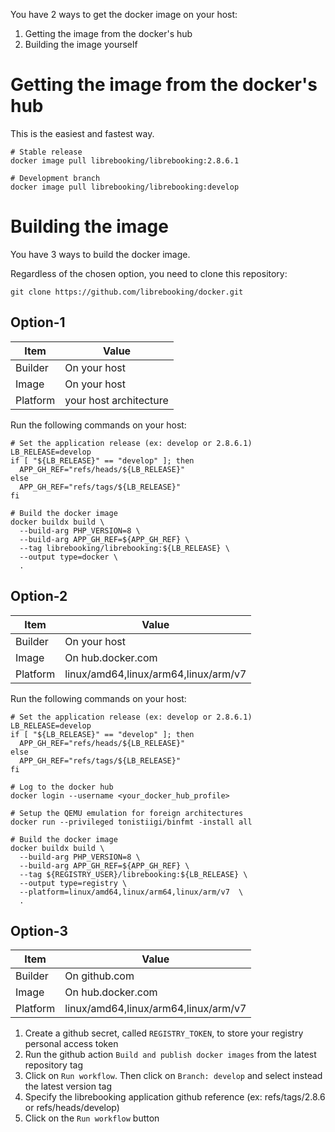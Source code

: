 You have 2 ways to get the docker image on your host:
1. Getting the image from the docker's hub
1. Building the image yourself

# Getting the image from the docker's hub

This is the easiest and fastest way.
```
# Stable release
docker image pull librebooking/librebooking:2.8.6.1

# Development branch
docker image pull librebooking/librebooking:develop
```

# Building the image

You have 3 ways to build the docker image.

Regardless of the chosen option, you need to clone this repository:
```
git clone https://github.com/librebooking/docker.git
```

## Option-1

| Item | Value |
| --- | --- |
| Builder | On your host |
| Image | On your host |
| Platform | your host architecture |

Run the following commands on your host:
   ```
   # Set the application release (ex: develop or 2.8.6.1)
   LB_RELEASE=develop
   if [ "${LB_RELEASE}" == "develop" ]; then
     APP_GH_REF="refs/heads/${LB_RELEASE}"
   else
     APP_GH_REF="refs/tags/${LB_RELEASE}"
   fi

   # Build the docker image
   docker buildx build \
     --build-arg PHP_VERSION=8 \
     --build-arg APP_GH_REF=${APP_GH_REF} \
     --tag librebooking/librebooking:${LB_RELEASE} \
     --output type=docker \
     .
   ```

## Option-2

| Item | Value |
| --- | --- |
| Builder | On your host |
| Image | On hub.docker.com |
| Platform | linux/amd64,linux/arm64,linux/arm/v7 |

Run the following commands on your host:
   ```
   # Set the application release (ex: develop or 2.8.6.1)
   LB_RELEASE=develop
   if [ "${LB_RELEASE}" == "develop" ]; then
     APP_GH_REF="refs/heads/${LB_RELEASE}"
   else
     APP_GH_REF="refs/tags/${LB_RELEASE}"
   fi

   # Log to the docker hub
   docker login --username <your_docker_hub_profile>

   # Setup the QEMU emulation for foreign architectures
   docker run --privileged tonistiigi/binfmt -install all

   # Build the docker image
   docker buildx build \
     --build-arg PHP_VERSION=8 \
     --build-arg APP_GH_REF=${APP_GH_REF} \
     --tag ${REGISTRY_USER}/librebooking:${LB_RELEASE} \
     --output type=registry \
     --platform=linux/amd64,linux/arm64,linux/arm/v7  \
     .
   ```

## Option-3

| Item | Value |
| --- | --- |
| Builder | On github.com |
| Image | On hub.docker.com |
| Platform | linux/amd64,linux/arm64,linux/arm/v7 |

1. Create a github secret, called `REGISTRY_TOKEN`, to store your registry personal access token
1. Run the github action `Build and publish docker images` from the latest repository tag
1. Click on `Run workflow`. Then click on `Branch: develop` and select instead the latest version tag
1. Specify the librebooking application github reference (ex: refs/tags/2.8.6 or refs/heads/develop)
1. Click on the `Run workflow` button
